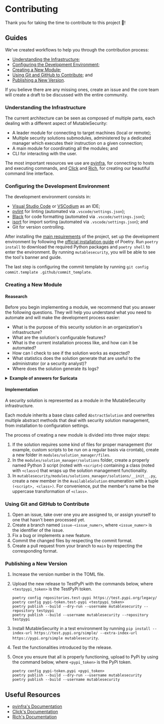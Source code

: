 # Contributing

Thank you for taking the time to contribute to this project 🎊!

## Guides

We've created workflows to help you through the contribution process:
- [Understanding the Infrastructure](#understanding-the-infrastructure);
- [Configuring the Development Environment](#configuring-the-development-environment);
- [Creating a New Module](#creating-a-new-module);
- [Using Git and GitHub to Contribute](#using-git-and-github-to-contribute); and
- [Publishing a New Version](#publishing-a-new-version).

If you believe there are any missing ones, create an issue and the core team will create a draft to be discussed with the entire community.

### Understanding the Infrastructure

The current architecture can be seen as composed of multiple parts, each dealing with a different aspect of MutableSecurity:
- A leader module for connecting to target machines (local or remote);
- Multiple security solutions submodules, administered by a dedicated manager which executes their instruction on a given connection;
- A main module for coordinating all the modules; and
- CLI for interacting with the user.

The most important resources we use are [pyinfra](https://pyinfra.com/), for connecting to hosts and executing commands, and [Click](https://github.com/pallets/click) and [Rich](https://github.com/Textualize/rich), for creating our beautiful command line interface.

### Configuring the Development Environment

The development environment consists in:
- [Visual Studio Code](https://github.com/Microsoft/vscode) or [VSCodium](https://github.com/VSCodium/vscodium) as an IDE;
- [pylint](https://pylint.pycqa.org/en/latest) for linting (automated via `.vscode/settings.json`);
- [Black](https://github.com/psf/black) for code formatting (automated via `.vscode/settings.json`);
- [isort](https://github.com/PyCQA/isort) for import sorting (automated via `.vscode/settings.json`); and
- Git for version controlling.

After installing the [main requirements](README.md#requirements-) of the project, set up the development environment by following the [official installation guide](https://github.com/python-poetry/poetry#installation) of Poetry. Run `poetry install` to download the required Python packages and `poetry shell` to enter the environment. By running `mutablesecurity`, you will be able to see the tool's banner and guide.

The last step is configuring the commit template by running `git config commit.template .github/commit_template`.

### Creating a New Module

#### Reasearch

Before you begin implementing a module, we recommend that you answer the following questions. They will help you understand what you need to automate and will make the development process easier:
- What is the purpose of this security solution in an organization's infrastructure?
- What are the solution's configurable features?
- What is the current installation process like, and how can it be automated?
- How can I check to see if the solution works as expected?
- What statistics does the solution generate that are useful to the administrator (or a security analyst)?
- Where does the solution generate its logs?

<details>
    <summary><b>Example of answers for Suricata</b></summary>

- **Q**: What role does Suricata play in an organization's infrastructure?
- **A**: Suricata is a system for detecting and preventing network intrusions. Essentially, you configure a middleware device or endpoint to generate alerts for (or directly block) suspicious traffic.
- **Q**: What are the features that can be customized?
- **A**: You can configure Suricata to generate alerts, block malicious traffic, and automatically update its rules.
- **Q**: How does the current installation procedure work, and how can it be automated?
- **A**: The [official installation guide](https://suricata.readthedocs.io/en/latest/install.html) must be followed.
- **Q**: How can I tell if Suricata is working properly?
- **A**: A request to a malicious endpoint will be detected and either alerted or completely blocked.
- **Q**: What statistics does the solution generate that the administrator (or a security analyst) can use?
- **A**: The logs contain useful information (for example, the number of generated alerts in the last day).
- **Q**: Where does Suricata generates its logs?
- **A**: `/var/log/suricata/fast.log`

</details>

#### Implementation

A security solution is represented as a module in the MutableSecurity infrastructure.

Each module inherits a base class called `AbstractSolution` and overwrites multiple abstract methods that deal with security solution management, from installation to configuration settings.

The process of creating a new module is divided into three major steps:
1. If the solution requires some kind of files for proper management (for example, custom scripts to be run on a regular basis via crontab), create a new folder in `modules/solution_manager/files`.
2. In the `modules/solution_manager/solutions` folder, create a properly named Python 3 script (noted with `<script>`) containing a class (noted with `<class>`) that wraps up the solution management functionality.
3. In `mutablesecurity/modules/solutions_manager/solutions/__init__.py`, create a new member in the `AvailableSolution` enumeration with a tuple `(<script>, <class>)`. For convenience, put the member's name be the uppercase transformation of `<class>`.

### Using Git and GitHub to Contribute

1. Open an issue, take over one you are assigned to, or assign yourself to one that hasn't been processed yet.
2. Create a branch named `issue-<issue_numer>`, where `<issue_numer>` is the identifier of the issue.
3. Fix a bug or implements a new feature.
4. Commit the changed files by respecting the commit format.
5. Create a pull request from your branch to `main` by respecting the corresponding format.

### Publishing a New Version

1. Increase the version number in the TOML file.
2. Upload the new release to TestPyPi with the commands below, where `<testpypi_token>` is the TestPyPi token.

    ```
    poetry config repositories.test-pypi https://test.pypi.org/legacy/
    poetry config pypi-token.test-pypi <testpypi_token>
    poetry publish --build --dry-run --username mutablesecurity --repository testpypi
    poetry publish --build --username mutablesecurity --repository testpypi
    ```

3. Install MutableSecurity in a test environment by running `pip install --index-url https://test.pypi.org/simple/ --extra-index-url https://pypi.org/simple mutablesecurity`.
4. Test the functionalities introduced by the release.
5. Once you ensure that all is properly functioning, upload to PyPi by using the command below, where `<pypi_token>` is the PyPi token.

    ```
    poetry config pypi-token.pypi <pypi_token>
    poetry publish --build --dry-run --username mutablesecurity
    poetry publish --build --username mutablesecurity
    ```

## Useful Resources

- [pyinfra's Documentation](https://docs.pyinfra.com/en/1.x)
- [Click's Documentation](https://click.palletsprojects.com/en/8.0.x/)
- [Rich's Documentation](https://rich.readthedocs.io/en/latest/index.html)